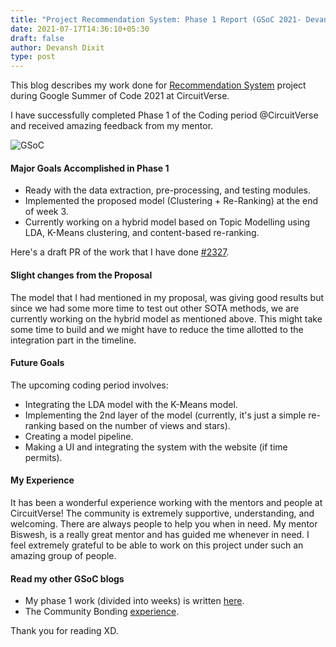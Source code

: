 ```yaml
---
title: "Project Recommendation System: Phase 1 Report (GSoC 2021- Devansh Dixit)"
date: 2021-07-17T14:36:10+05:30
draft: false
author: Devansh Dixit
type: post
---
```


This blog describes my work done for [Recommendation System](https://summerofcode.withgoogle.com/projects/?sp-search=devansh%20dixit#6552204183339008) project during Google Summer of Code 2021 at CircuitVerse.

I have successfully completed Phase 1 of the Coding period @CircuitVerse and received amazing feedback from my mentor.

![GSoC](images/DevanshD3-GSoC-21/Passed.png)

#### Major Goals Accomplished in Phase 1

*   Ready with the data extraction, pre-processing, and testing modules.
*   Implemented the proposed model (Clustering + Re-Ranking) at the end of week 3.
*   Currently working on a hybrid model based on Topic Modelling using LDA, K-Means clustering, and content-based re-ranking.

Here's a draft PR of the work that I have done [#2327](https://github.com/CircuitVerse/CircuitVerse/pull/2327).

#### Slight changes from the Proposal

The model that I had mentioned in my proposal, was giving good results but since we had some more time to test out other SOTA methods, we are currently working on the hybrid model as mentioned above. This might take some time to build and we might have to reduce the time allotted to the integration part in the timeline.

#### Future Goals

The upcoming coding period involves:

*   Integrating the LDA model with the K-Means model.
*   Implementing the 2nd layer of the model (currently, it's just a simple re-ranking based on the number of views and stars).
*   Creating a model pipeline.
*   Making a UI and integrating the system with the website (if time permits).

#### My Experience

It has been a wonderful experience working with the mentors and people at CircuitVerse! The community is extremely supportive, understanding, and welcoming. There are always people to help you when in need. My mentor Biswesh, is a really great mentor and has guided me whenever in need. I feel extremely grateful to be able to work on this project under such an amazing group of people.

#### Read my other GSoC blogs

*   My phase 1 work (divided into weeks) is written [here](https://medium.com/gsoc21-coding-phase-1-circuitverse-2061993148f9).
*   The Community Bonding [experience](https://medium.com/gsoc21-community-bonding-period-circuitverse-3ee093e3b1f1).

Thank you for reading XD.